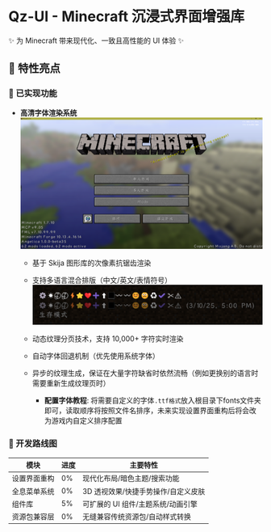 # Qz-UI - Minecraft 沉浸式界面增强库
✨ 为 Minecraft 带来现代化、一致且高性能的 UI 体验 ✨

## 🌟 特性亮点

### 🎨 已实现功能

- **高清字体渲染系统**
  ![Font Rendering Demo](docs%2F48e83cb9-21ac-489f-a5ef-7bb2124d7381.png)
    - 基于 Skija 图形库的次像素抗锯齿渲染
    - 支持多语言混合排版（中文/英文/表情符号）![表情符号渲染](docs/DE9B6ED0DCFE4A0E887C67C8E28097B8.png)
    - 动态纹理分页技术，支持 10,000+ 字符实时渲染
    - 自动字体回退机制（优先使用系统字体）
    - 异步的纹理生成，保证在大量字符缺省时依然流畅（例如更换别的语言时需要重新生成纹理页时）

      - **配置字体教程**: 将需要自定义的字体`.ttf格式`放入根目录下fonts文件夹即可，读取顺序将按照文件名排序，未来实现设置界面重构后将会改为游戏内自定义排序配置

### 🚧 开发路线图
| 模块     | 进度 |主要特性|
|--------|----|-|
| 设置界面重构 | 0% | 现代化布局/暗色主题/搜索功能                                           |
| 全息菜单系统 | 0% | 3D 透视效果/快捷手势操作/自定义皮肤                                    |
| 组件库    | 5% | 可扩展的 UI 组件/主题系统/动画引擎                                    |
| 资源包兼容层 | 0% | 无缝兼容传统资源包/自动样式转换                                        |
